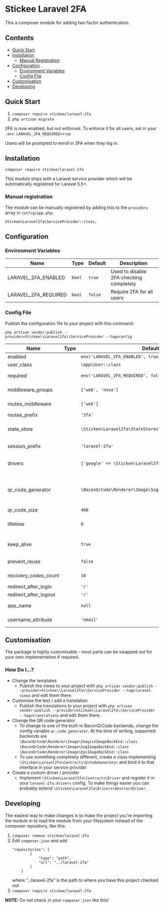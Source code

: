 # Stickee Laravel 2FA

This a composer module for adding two factor authentication.

## Contents
 - [Quick Start](#quick-start)
 - [Installation](#installation)
   - [Manual Registration](#manual-registration)
 - [Configuration](#configuration)
   - [Environment Variables](#environment-variables)
   - [Config File](#config-file)
 - [Customisation](#customisation)
 - [Developing](#developing)

## Quick Start

1. `composer require stickee/laravel-2fa`
2. `php artisan migrate`

2FA is now enabled, but not enforced. To enforce it for all users, set in your `.env`:
`LARAVEL_2FA_REQUIRED=true`

Users will be prompted to enroll in 2FA when they log in.

## Installation

`composer require stickee/laravel-2fa`

This module ships with a Laravel service provider which will be automatically registered for Laravel 5.5+.

### Manual registration

The module can be manually registered by adding this to the `providers` array in `config/app.php`:

```
Stickee\Laravel2fa\ServiceProvider::class,
```

## Configuration

### Environment Variables

| Name | Type | Default | Description |
|------|------|---------|-------------|
| LARAVEL_2FA_ENABLED | `bool` | `true` | Used to disable 2FA checking completely |
| LARAVEL_2FA_REQUIRED | `bool` | `false` | Require 2FA for all users |

### Config File

Publish the configuration file to your project with this command:

`php artisan vendor:publish --provider=Stickee\\Laravel2fa\\ServiceProvider --tag=config`

| Name | Type | Default | Description |
|------|------|---------|-------------|
enabled | | `env('LARAVEL_2FA_ENABLED', true)` | Enable or disable 2-factor checking |
user_class | | `\App\User::class` | The user model class |
required | | `env('LARAVEL_2FA_REQUIRED', false)` | If 2FA is required or optional for users (force enrollment) |
middleware_groups | | `['web', 'nova']` | Middleware groups to add 2FA to. It will allways only apply to authenticated users |
routes_middleware | | `['web']` | Middleware to apply to routes used by the 2FA system (e.g. /2fa/register) |
routes_prefix | | `'2fa'` | Prefix for routes used by the 2fa system |
state_store | | `\Stickee\Laravel2fa\StateStores\SessionStateStore::class` | A class implementing `\Stickee\Laravel2fa\Contracts\StateStore` to store state |
session_prefix | | `'laravel-2fa'` | Prefix for variables stored in the session to prevent collisions |
drivers | | `['google' => \Stickee\Laravel2fa\Drivers\Google::class]` | A list of classes implementing \Stickee\Laravel2fa\Contracts\Driver. The key should be the driver name |
qr_code_generator | | `\BaconQrCode\Renderer\Image\SvgImageBackEnd::class` | A backend for Bacon QR Code - one of: `\BaconQrCode\Renderer\Image\ImagickImageBackEnd`, `\BaconQrCode\Renderer\Image\SvgImageBackEnd`, `\BaconQrCode\Renderer\Image\EpsImageBackEnd`. To use a completeley custom generator see [How Do I](#how-do-i) |
qr_code_size | | `400` | The size in pixels of the QR code |
lifetime | | `0` | The number of minutes of inactivity a user is allowed before they must reauthenticate. Set to zero for no limit |
keep_alive | | `true` | Whether to update the last activity time with each pageview. If set to `false` then "lifetime" becomes time since login |
prevent_reuse | | `false` | Prevent the user from logging in twice with the same code |
recovery_codes_count | | `10` | How many recovery codes to generate when a user registers |
redirect_after_login | | `'/'` | was trying to get to) |
redirect_after_logout | | `'/'` | The URL to redirect to after logging out |
app_name | | `null` | The app name to use in the authenticator (use null to use app.name) |
username_attribute | | `'email'` | The attribute on the User model to use as the username in the authenticator |

## Customisation

The package is highly customisable - most parts can be swapped out for your own implementation if required.

### How Do I...?

 - Change the templates
    - Publish the views to your project with `php artisan vendor:publish --provider=Stickee\\Laravel2fa\\ServiceProvider --tag=laravel-views` and edit them there.
 - Customise the text / add a translation
   - Publish the translations to your project with `php artisan vendor:publish --provider=Stickee\\Laravel2fa\\ServiceProvider --tag=translations` and edit them there.
 - Change the QR code generator
    - To change to one of the built-in BaconQrCode backends, change the config variable `qr_code_generator`.
      At the time of writing, supported backends are
      `\BaconQrCode\Renderer\Image\ImagickImageBackEnd::class`
      `\BaconQrCode\Renderer\Image\SvgImageBackEnd::class`
      `\BaconQrCode\Renderer\Image\EpsImageBackEnd::class`
    - To use something completely different, create a class implementing
      `\Stickee\Laravel2fa\Contracts\QrCodeGenerator` and bind it to that interface in your service provider
 - Create a custom driver / provider
   - Implement `\Stickee\Laravel2fa\Contracts\Driver` and register it in your `laravel-2fa.drivers` config. To make things easier you can probably extend `\Stickee\Laravel2fa\Drivers\AbstractDriver`.

## Developing

The easiest way to make changes is to make the project you're importing the module in to load the module from your filesystem instead of the composer repository, like this:

1. `composer remove stickee/laravel-2fa`
2. Edit `composer.json` and add
    ```
    "repositories": [
            {
                "type": "path",
                "url": "../laravel-2fa"
            }
        ]
    ```
    where "../laravel-2fa" is the path to where you have this project checked out
3. `composer require stickee/laravel-2fa`

**NOTE:** Do not check in your `composer.json` like this!
